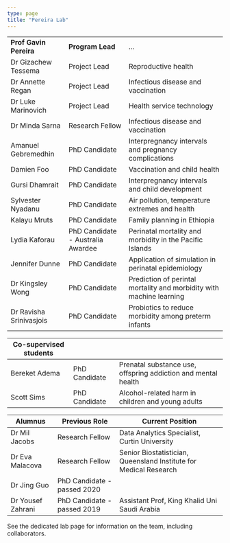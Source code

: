 ```yaml
---
type: page
title: "Pereira Lab"
---
```


|  |  |  |
| --------------- | --------------- | --------------- |
| **Prof Gavin Pereira** | **Program Lead** | ... |
| Dr Gizachew Tessema | Project Lead | Reproductive health|
| Dr Annette Regan | Project Lead  | Infectious disease and vaccination|
| Dr Luke Marinovich | Project Lead  | Health service technology |
| Dr Minda Sarna| Research Fellow  | Infectious disease and vaccination |
| Amanuel Gebremedhin | PhD Candidate  | Interpregnancy intervals and pregnancy complications |
| Damien Foo | PhD Candidate  | Vaccination and child health |
| Gursi Dhamrait | PhD Candidate  | Interpregnancy intervals and child development |
| Sylvester Nyadanu | PhD Candidate  | Air pollution, temperature extremes and health |
| Kalayu Mruts | PhD Candidate  | Family planning in Ethiopia |
| Lydia Kaforau | PhD Candidate - Australia Awardee  | Perinatal mortality and morbidity in the Pacific Islands |
| Jennifer Dunne | PhD Candidate  | Application of simulation in perinatal epidemiology |
| Dr Kingsley Wong | PhD Candidate  | Prediction of perintal mortality and morbidity with machine learning |
| Dr Ravisha Srinivasjois | PhD Candidate | Probiotics to reduce morbidity among preterm infants |

| Co-supervised students | |  |
| --------------- | --------------- | --------------- |
| Bereket Adema | PhD Candidate  | Prenatal substance use, offspring addiction and mental health |
| Scott Sims| PhD Candidate  | Alcohol-related harm in children and young adults |

| Alumnus | Previous Role| Current Position |
| --------------- | --------------- | --------------- |
| Dr Mil Jacobs | Research Fellow | Data Analytics Specialist, Curtin University|
| Dr Eva Malacova | Research Fellow | Senior Biostatistician, Queensland Institute for Medical Research|
| Dr Jing Guo | PhD Candidate - passed 2020 |  |
| Dr Yousef Zahrani	| PhD Candidate - passed 2019 | Assistant Prof, King Khalid Uni Saudi Arabia |
	

See the dedicated lab page for information on the team, including collaborators.

